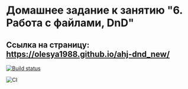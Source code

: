 # Домашнее задание к занятию "6. Работа с файлами, DnD"

## Ссылка на страницу: https://olesya1988.github.io/ahj-dnd_new/

[![Build status](https://ci.appveyor.com/api/projects/status/p579x3i75649lmkh?svg=true)](https://ci.appveyor.com/project/Olesya1988/ahj-dnd_new)

![CI](https://github.com/Olesya1988/ahj-dnd_new/actions/workflows/web.yml/badge.svg)